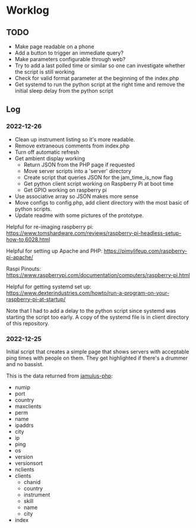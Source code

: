 # Worklog

## TODO

- Make page readable on a phone
- Add a button to trigger an immediate query?
- Make parameters configurable through web?
- Try to add a last polled time or similar so one can investigate whether the script is still working
- Check for valid format parameter at the beginning of the index.php
- Get systemd to run the python script at the right time and remove the initial sleep delay from the python script

## Log

### 2022-12-26

- Clean up instrument listing so it's more readable.
- Remove extraneous comments from index.php
- Turn off automatic refresh
- Get ambient display working
  - Return JSON from the PHP page if requested
  - Move server scripts into a 'server' directory
  - Create script that queries JSON for the jam_time_is_now flag
  - Get python client script working on Raspberry Pi at boot time
  - Get GPIO working on raspberry pi
- Use associative array so JSON makes more sense
- Move configs to config.php, add client directory with the most basic of python scripts.
- Update readme with some pictures of the prototype.

Helpful for re-imaging raspberry pi: https://www.tomshardware.com/reviews/raspberry-pi-headless-setup-how-to,6028.html

Helpful for setting up Apache and PHP: https://pimylifeup.com/raspberry-pi-apache/

Raspi Pinouts: https://www.raspberrypi.com/documentation/computers/raspberry-pi.html

Helpful for getting systemd set up: https://www.dexterindustries.com/howto/run-a-program-on-your-raspberry-pi-at-startup/

Note that I had to add a delay to the python script since systemd was starting the script too early. A copy of the systemd file is in client directory of this repository.

### 2022-12-25

Initial script that creates a simple page that shows servers with acceptable ping times with people on them. They get highlighted if there's a drummer and no bassist.

This is the data returned from [jamulus-php](https://github.com/softins/jamulus-php):

 - numip
 - port
 - country
 - maxclients
 - perm
 - name
 - ipaddrs
 - city
 - ip
 - ping
 - os
 - version
 - versionsort
 - nclients
 - clients
    - chanid
    - country
    - instrument
    - skill
    - name
    - city
 - index
 
